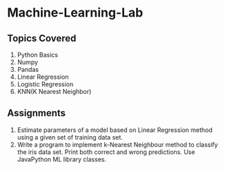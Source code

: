 # Machine-Learning-Lab

## Topics Covered

1. Python Basics
2. Numpy
3. Pandas
4. Linear Regression
5. Logistic Regression
6. KNN(K Nearest Neighbor)


## Assignments

1. Estimate parameters of a model based on Linear Regression method using a given set of training data set.
2. Write a program to implement k-Nearest Neighbour method to classify the iris data set. Print both correct and wrong predictions. Use JavaPython ML library classes.
